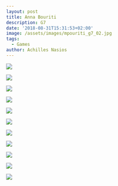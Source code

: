 ```yaml
---
layout: post
title: Anna Bouriti
description: G7
date: '2018-08-31T15:31:53+02:00'
image: /assets/images/mpouriti_g7_02.jpg
tags:
  - Games
author: Achilles Nasios
---
```

![](/assets/images/mpouriti_g7_01.jpg)

![](/assets/images/mpouriti_g7_02.jpg)

![](/assets/images/mpouriti_g7_03.jpg)

![](/assets/images/mpouriti_g7_04.jpg)

![](/assets/images/mpouriti_g7_05.jpg)

![](/assets/images/mpouriti_g7_06.jpg)

![](/assets/images/mpouriti_g7_07.jpg)

![](/assets/images/mpouriti_g7_08.jpg)

![](/assets/images/mpouriti_g7_09.jpg)

![](/assets/images/mpouriti_g7_11.jpg)

![](/assets/images/mpouriti_g7_12.jpg)

![](<>)
![](<>)
![](<>)
![](<>)
![](<>)
![](<>)
![](<>)
![](<>)
![](<>)
![](<>)
![](<>)
![](<>)

